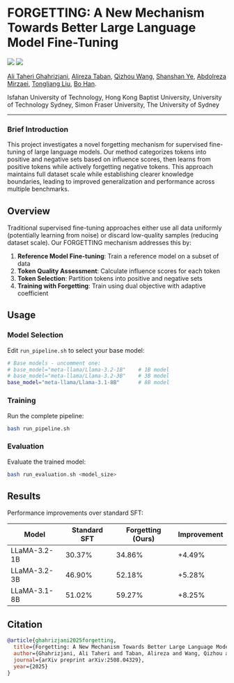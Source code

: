 # FORGETTING: A New Mechanism Towards Better Large Language Model Fine-Tuning

<a href='https://arxiv.org/abs/2508.04329'><img src='https://img.shields.io/badge/Project-Page-Green'></a>
<a href='https://arxiv.org/abs/2508.04329'><img src='https://img.shields.io/badge/Paper-PDF-orange'></a>

[Ali Taheri Ghahrizjani](https://www.linkedin.com/in/ali-taheri2002/), [Alireza Taban](https://www.linkedin.com/in/alireza-taban-90a460121/), [Qizhou Wang](https://qizhouwang.github.io/homepage/), [Shanshan Ye](https://cassie133ye.github.io/), [Abdolreza Mirzaei](https://people.iut.ac.ir/en/mirzaei), [Tongliang Liu](https://tongliang-liu.github.io/), [Bo Han](https://bhanml.github.io/).

Isfahan University of Technology, Hong Kong Baptist University, University of Technology Sydney, Simon Fraser University, The University of Sydney

-----
### Brief Introduction

This project investigates a novel forgetting mechanism for supervised fine-tuning of large language models. Our method categorizes tokens into positive and negative sets based on influence scores, then learns from positive tokens while actively forgetting negative tokens. This approach maintains full dataset scale while establishing clearer knowledge boundaries, leading to improved generalization and performance across multiple benchmarks.

## Overview

Traditional supervised fine-tuning approaches either use all data uniformly (potentially learning from noise) or discard low-quality samples (reducing dataset scale). Our FORGETTING mechanism addresses this by:

1. **Reference Model Fine-tuning**: Train a reference model on a subset of data
2. **Token Quality Assessment**: Calculate influence scores for each token
3. **Token Selection**: Partition tokens into positive and negative sets
4. **Training with Forgetting**: Train using dual objective with adaptive coefficient

## Usage

### Model Selection
Edit `run_pipeline.sh` to select your base model:

```bash
# Base models - uncomment one:
# base_model="meta-llama/Llama-3.2-1B"    # 1B model
# base_model="meta-llama/Llama-3.2-3B"    # 3B model
base_model="meta-llama/Llama-3.1-8B"      # 8B model
```

### Training
Run the complete pipeline:

```bash
bash run_pipeline.sh
```

### Evaluation
Evaluate the trained model:

```bash
bash run_evaluation.sh <model_size>
```

## Results

Performance improvements over standard SFT:

| Model | Standard SFT | Forgetting (Ours) | Improvement |
|-------|--------------|-------------------|-------------|
| LLaMA-3.2-1B | 30.37% | 34.86% | +4.49% |
| LLaMA-3.2-3B | 46.90% | 52.18% | +5.28% |
| LLaMA-3.1-8B | 51.02% | 59.27% | +8.25% |

## Citation

```bibtex
@article{ghahrizjani2025forgetting,
  title={Forgetting: A New Mechanism Towards Better Large Language Model Fine-Tuning},
  author={Ghahrizjani, Ali Taheri and Taban, Alireza and Wang, Qizhou and Ye, Shanshan and Mirzaei, Abdolreza and Liu, Tongliang and Han, Bo},
  journal={arXiv preprint arXiv:2508.04329},
  year={2025}
}
```
